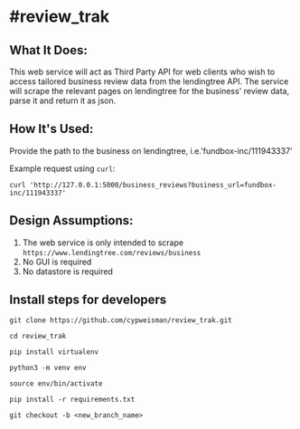 #review_trak
============

## What It Does:
This web service will act as Third Party API for web clients who wish to
access tailored business review data from the lendingtree API. The service will
scrape the relevant pages on lendingtree for the business' review data, parse it
and return it as json.


## How It's Used:
Provide the path to the business on lendingtree, i.e.'fundbox-inc/111943337'

Example request using `curl`:

`curl 'http://127.0.0.1:5000/business_reviews?business_url=fundbox-inc/111943337'`
<!-- curl 'http://127.0.0.1:5000/business_reviews?business_url=https://www.lendingtree.com/reviews/business/fundbox-inc/111943337' -->

## Design Assumptions:
1. The web service is only intended to scrape `https://www.lendingtree.com/reviews/business`
1. No GUI is required
1. No datastore is required

## Install steps for developers
`git clone https://github.com/cypweisman/review_trak.git`

`cd review_trak`

`pip install virtualenv`

`python3 -m venv env`

`source env/bin/activate`

`pip install -r requirements.txt`

`git checkout -b <new_branch_name>`
